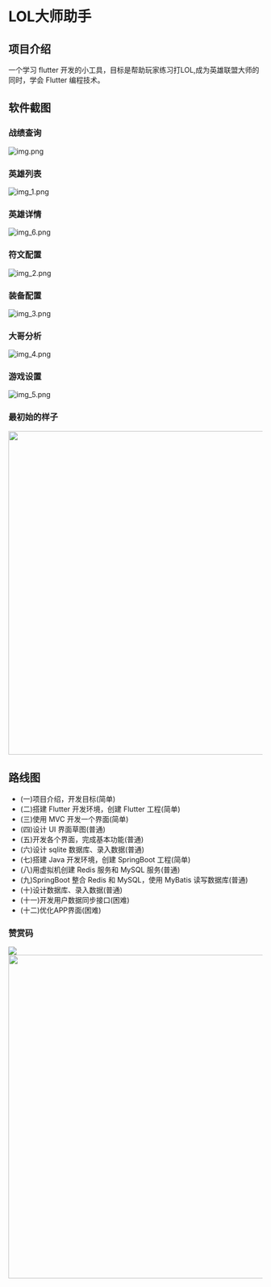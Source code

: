 # LOL大师助手
## 项目介绍
一个学习 flutter 开发的小工具，目标是帮助玩家练习打LOL,成为英雄联盟大师的同时，学会 Flutter 编程技术。
## 软件截图
### 战绩查询
![img.png](./snapshot/img1.png)

### 英雄列表
![img_1.png](./snapshot/img_1.png)
### 英雄详情
![img_6.png](./snapshot/img_6.png)
### 符文配置
![img_2.png](./snapshot/img_2.png)
### 装备配置
![img_3.png](./snapshot/img_3.png)
### 大哥分析
![img_4.png](./snapshot/img_4.png)
### 游戏设置
![img_5.png](./snapshot/img_5.png)

### 最初始的样子


<img src="snapshot/main.png" width="640" />


## 路线图

- (一)项目介绍，开发目标(简单)
-  (二)搭建 Flutter 开发环境，创建 Flutter 工程(简单)
- (三)使用 MVC 开发一个界面(简单)
- (四)设计 UI 界面草图(普通)
- (五)开发各个界面，完成基本功能(普通)
- (六)设计 sqlite 数据库、录入数据(普通)
- (七)搭建 Java 开发环境，创建 SpringBoot 工程(简单)
- (八)用虚拟机创建 Redis 服务和 MySQL 服务(普通)
- (九)SpringBoot 整合 Redis 和 MySQL，使用 MyBatis 读写数据库(普通)
- (十)设计数据库、录入数据(普通)
- (十一)开发用户数据同步接口(困难)
- (十二)优化APP界面(困难)

### 赞赏码
<img src="snapshot/zanshangma1.png" />
<img src="snapshot/zanshangma.png" width="640" />
